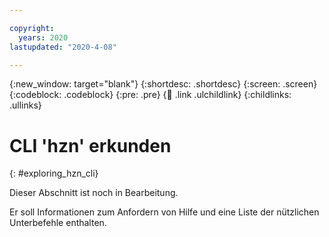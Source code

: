 ```yaml
---

copyright:
  years: 2020
lastupdated: "2020-4-08"

---
```


{:new_window: target="blank"}
{:shortdesc: .shortdesc}
{:screen: .screen}
{:codeblock: .codeblock}
{:pre: .pre}
{:child: .link .ulchildlink}
{:childlinks: .ullinks}

# CLI 'hzn' erkunden
{: #exploring_hzn_cli}

Dieser Abschnitt ist noch in Bearbeitung.

Er soll Informationen zum Anfordern von Hilfe und eine Liste der nützlichen Unterbefehle enthalten.
